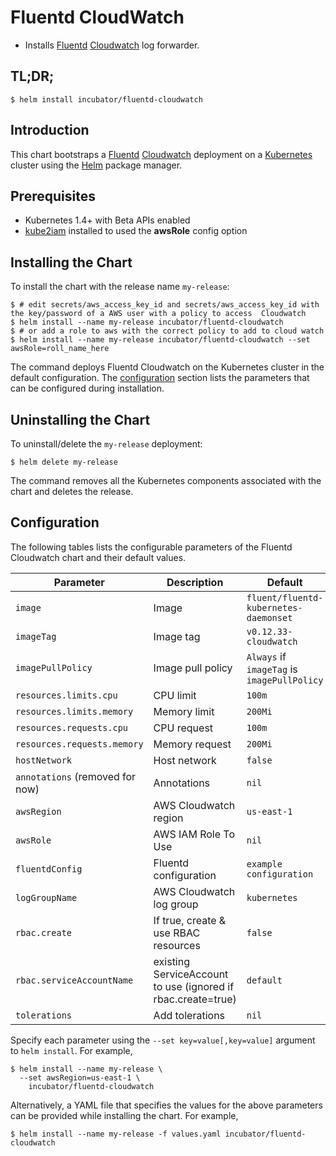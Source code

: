 # Fluentd CloudWatch

* Installs [Fluentd](https://www.fluentd.org/) [Cloudwatch](https://aws.amazon.com/cloudwatch/) log forwarder.

## TL;DR;

```console
$ helm install incubator/fluentd-cloudwatch
```

## Introduction

This chart bootstraps a [Fluentd](https://www.fluentd.org/) [Cloudwatch](https://aws.amazon.com/cloudwatch/) deployment on a [Kubernetes](http://kubernetes.io) cluster using the [Helm](https://helm.sh) package manager.

## Prerequisites

- Kubernetes 1.4+ with Beta APIs enabled
- [kube2iam](../../stable/kube2iam) installed to used the **awsRole** config option

## Installing the Chart

To install the chart with the release name `my-release`:

```console
$ # edit secrets/aws_access_key_id and secrets/aws_access_key_id with the key/password of a AWS user with a policy to access  Cloudwatch
$ helm install --name my-release incubator/fluentd-cloudwatch
$ # or add a role to aws with the correct policy to add to cloud watch
$ helm install --name my-release incubator/fluentd-cloudwatch --set awsRole=roll_name_here
```

The command deploys Fluentd Cloudwatch on the Kubernetes cluster in the default configuration. The [configuration](#configuration) section lists the parameters that can be configured during installation.

## Uninstalling the Chart

To uninstall/delete the `my-release` deployment:

```console
$ helm delete my-release
```

The command removes all the Kubernetes components associated with the chart and deletes the release.

## Configuration

The following tables lists the configurable parameters of the Fluentd Cloudwatch chart and their default values.

| Parameter                       | Description                                | Default                                                    |
| ------------------------------- | ------------------------------------------ | ---------------------------------------------------------- |
| `image`                         | Image                                      | `fluent/fluentd-kubernetes-daemonset`                      |
| `imageTag`                      | Image tag                                  | `v0.12.33-cloudwatch`                                      |
| `imagePullPolicy`               | Image pull policy                          | `Always` if `imageTag` is `imagePullPolicy`                |
| `resources.limits.cpu`          | CPU limit                                  | `100m`                                                     |
| `resources.limits.memory`       | Memory limit                               | `200Mi`                                                    |
| `resources.requests.cpu`        | CPU request                                | `100m`                                                     |
| `resources.requests.memory`     | Memory request                             | `200Mi`                                                    |
| `hostNetwork`                   | Host network                               | `false`                                                    |
| `annotations` (removed for now) | Annotations                                | `nil`                                                      |
| `awsRegion`                     | AWS Cloudwatch region                      | `us-east-1`                                                |
| `awsRole`                       | AWS IAM Role To Use                        | `nil`                                                      |
| `fluentdConfig`                 | Fluentd configuration                      | `example configuration`                                    |
| `logGroupName`                  | AWS Cloudwatch log group                   | `kubernetes`                                               |
| `rbac.create`                   | If true, create & use RBAC resources       | `false`                                                    |
| `rbac.serviceAccountName`       | existing ServiceAccount to use (ignored if rbac.create=true) | `default`                                |
| `tolerations`                   | Add tolerations                            | `nil`                                                      |

Specify each parameter using the `--set key=value[,key=value]` argument to `helm install`. For example,

```console
$ helm install --name my-release \
  --set awsRegion=us-east-1 \
    incubator/fluentd-cloudwatch
```

Alternatively, a YAML file that specifies the values for the above parameters can be provided while installing the chart. For example,

```console
$ helm install --name my-release -f values.yaml incubator/fluentd-cloudwatch
```
